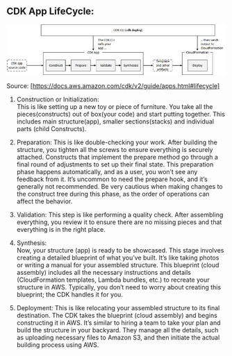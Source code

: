 
## CDK App LifeCycle: 

![image](app_lifecycle.png)

Source: [https://docs.aws.amazon.com/cdk/v2/guide/apps.html#lifecycle]

1. Construction or Initialization:  
This is like setting up a new toy or piece of furniture. You take all the pieces(constructs) out of box(your code) and start putting together. This includes main structure(app), smaller sections(stacks) and individual parts (child Constructs).
    
2. Preparation: 
This is like double-checking your work. After building the structure, you tighten all the screws to ensure everything is securely attached. Constructs that implement the prepare method go through a final round of adjustments to set up their final state. This preparation phase happens automatically, and as a user, you won’t see any feedback from it. It’s uncommon to need the prepare hook, and it’s generally not recommended. Be very cautious when making changes to the construct tree during this phase, as the order of operations can affect the behavior.

3. Validation:
This step is like performing a quality check. After assembling everything, you review it to ensure there are no missing pieces and that everything is in the right place.

4. Synthesis:   
Now, your structure (app) is ready to be showcased. This stage involves creating a detailed blueprint of what you’ve built. It’s like taking photos or writing a manual for your assembled structure. This blueprint (cloud assembly) includes all the necessary instructions and details (CloudFormation templates, Lambda bundles, etc.) to recreate your structure in AWS. Typically, you don’t need to worry about creating this blueprint; the CDK handles it for you.

5. Deployment:
This is like relocating your assembled structure to its final destination. The CDK takes the blueprint (cloud assembly) and begins constructing it in AWS. It’s similar to hiring a team to take your plan and build the structure in your backyard. They manage all the details, such as uploading necessary files to Amazon S3, and then initiate the actual building process using AWS.




